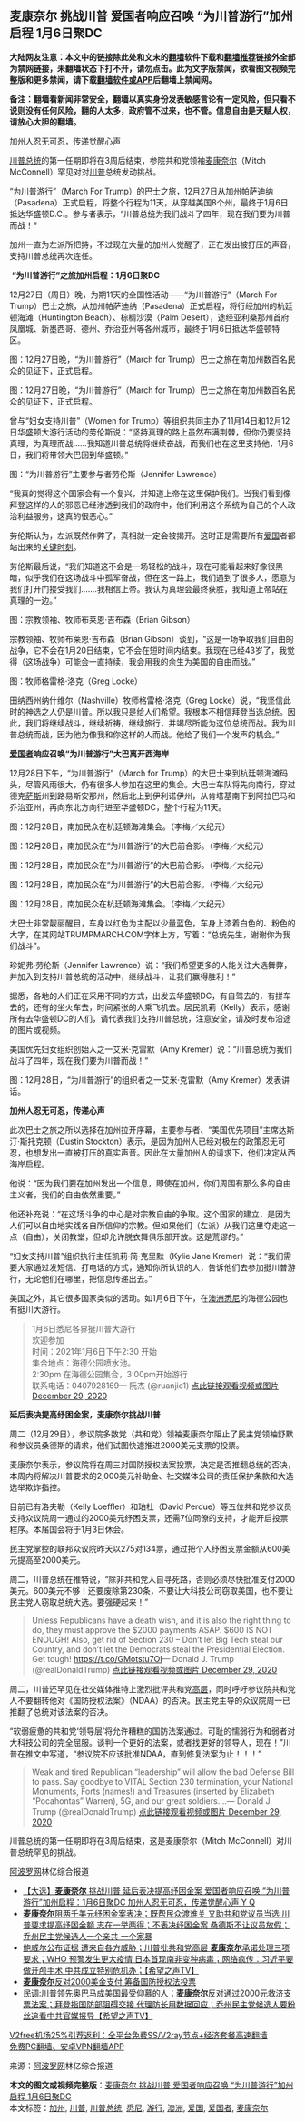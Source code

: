  <h2>麦康奈尔 挑战川普 爱国者响应召唤 “为川普游行”加州启程 1月6日聚DC</h2> <p class="notice"><b>大陆网友注意：本文中的链接除此处和文末的<a href="https://github.com/bannedbook/fanqiang" >翻墙</a>软件下载和<a href="https://github.com/killgcd/justmysocks/blob/master/README.md">翻墙推荐</a>链接外全部为禁网链接，未翻墙状态下打不开，请勿点击。此为文字版禁闻，欲看图文视频完整版和更多禁闻，请下载<a href="https://github.com/bannedbook/fanqiang">翻墙软件或APP</a>后翻墙上禁闻网。</p><p>备注：翻墙看新闻非常安全，翻墙以真实身份发表敏感言论有一定风险，但只看不说则没有任何风险，翻的人太多，政府管不过来，也不管。信息自由是天赋人权，请放心大胆的翻墙。</b></p>  <div class="entry"> <p id="summary"><a href="https://www.bannedbook.org/bnews/tag/%e5%8a%a0%e5%b7%9e/" class="st_tag internal_tag" rel="tag" title="标签 加州 下的日志">加州</a>人忍无可忍，传递觉醒心声</p> <p><a href="https://www.bannedbook.org/bnews/tag/%E5%B7%9D%E6%99%AE%E6%80%BB%E7%BB%9F/" class="st_tag internal_tag" rel="tag" title="标签 川普总统 下的日志">川普总统</a>的第一任期即将在3周后结束，参院共和党领袖<a href="https://www.bannedbook.org/bnews/tag/%E9%BA%A6%E5%BA%B7%E5%A5%88%E5%B0%94/" class="st_tag internal_tag" rel="tag" title="标签 麦康奈尔 下的日志">麦康奈尔</a>（Mitch McConnell）罕见对对<a href="https://www.bannedbook.org/bnews/tag/%e5%b7%9d%e6%99%ae/" class="st_tag internal_tag" rel="tag" title="标签 川普 下的日志">川普</a>总统发动挑战。</p> <p>“为川普<a href="https://www.bannedbook.org/bnews/tag/%e6%b8%b8%e8%a1%8c/" class="st_tag internal_tag" rel="tag" title="标签 游行 下的日志">游行</a>”（March For Trump）的巴士之旅，12月27日从加州帕萨迪纳（Pasadena）正式启程，将整个行程为11天，从穿越美国8个州，最终于1月6日抵达华盛顿D.C.。参与者表示，“川普总统为我们战斗了四年，现在我们要为川普而战！“</p> <p>加州一直为左派所把持，不过现在大量的加州人觉醒了，正在发出被打压的声音，支持川普总统再次连任。</p> <p>&nbsp;<strong>“为川普游行”之旅加州启程：1月6日聚DC</strong></p> <p>12月27日（周日）晚，为期11天的全国性活动——“为川普游行”（March For Trump）巴士之旅，从加州帕萨迪纳（Pasadena）正式启程，将行经加州的杭廷顿海滩（Huntington Beach）、棕榈沙漠（Palm Desert），途经亚利桑那州首府凤凰城、新墨西哥、德州、乔治亚州等各州城市，最终于1月6日抵达华盛顿特区。</p> <p>图：12月27日晚，“为川普游行”（March for Trump）巴士之旅在南加州数百名民众的见证下，正式启程。</p> <p>图：12月27日晚，“为川普游行”（March for Trump）巴士之旅在南加州数百名民众的见证下，正式启程。</p> <p>曾与“妇女支持川普”（Women for Trump）等组织共同主办了11月14日和12月12日华盛顿大游行活动的劳伦斯说：“坚持真理的路上虽然布满荆棘，但你仍要坚持真理，为真理而战……我知道川普总统将继续奋战，而我们也在这里支持他，1月6日，我们将带领大巴回到华盛顿。”</p> <p>图：“为川普游行”主要参与者劳伦斯（Jennifer Lawrence）</p> <p>“我真的觉得这个国家会有一个复兴，并知道上帝在这里保护我们。当我们看到像拜登这样的人的邪恶已经渗透到我们的政府中，他们利用这个系统为自己的个人政治利益服务，这真的很恶心。”</p> <p>劳伦斯认为，左派既然作弊了，真相就一定会被揭开。这时正是需要所有<a href="https://www.bannedbook.org/bnews/tag/%E7%88%B1%E5%9B%BD/" class="st_tag internal_tag" rel="tag" title="标签 爱国 下的日志">爱国</a>者都站出来的<span class='wp_keywordlink'><a href="https://www.bannedbook.org/forum2/topic151.html" title="关键时刻：李鹏日记" target="_blank">关键时刻</a></span>。</p>  <p>劳伦斯最后说，“我们知道这不会是一场轻松的战斗，现在可能看起来好像很黑暗，似乎我们在这场战斗中孤军奋战，但在这一路上，我们遇到了很多人，愿意为我们打开门接受我们…….我相信上帝。我认为真理会最终获胜，我知道上帝站在真理的一边。”</p> <p>图：宗教领袖、牧师布莱恩·吉布森（Brian Gibson）</p> <p>宗教领袖、牧师布莱恩·吉布森（Brian Gibson）谈到，“这是一场争取我们自由的战争，它不会在1月20日结束，它不会在短时间内结束。我现在已经43岁了，我觉得（这场战争）可能会一直持续，我会用我的余生为美国的自由而战。”</p> <p>图：牧师格雷格·洛克（Greg Locke）</p> <p>田纳西州纳什维尔（Nashville）牧师格雷格·洛克（Greg Locke）说，“我坚信此时的神选之人仍是川普。所以我只是给人们希望。我根本不相信拜登当选总统。因此，我们将继续战斗，继续祈祷，继续旅行，并竭尽所能为这位总统而战。我为川普总统而战，因为他为像我和你这样的人而战。他给了我们一个发声的机会。”</p> <p><strong><a href="https://www.bannedbook.org/bnews/tag/%e7%88%b1%e5%9b%bd%e8%80%85/" class="st_tag internal_tag" rel="tag" title="标签 爱国者 下的日志">爱国者</a>响应召唤“为川普游行”大巴离开西海岸</strong></p> <p>12月28日下午，“为川普游行”（March for Trump）的大巴士来到杭廷顿海滩码头，尽管风雨很大，仍有很多人参加在这里的集会。大巴士车队将先向南行，穿过德克<span class='wp_keywordlink'><a href="https://www.bannedbook.org/forum5/topic42.html" title="萨斯、诚信与自救" target="_blank">萨斯</a></span>州到路易斯安那州，然后北上到伊利诺伊州，从肯塔基南下到阿拉巴马和乔治亚州，再向东北方向行进至华盛顿DC，整个行程为11天。</p> <p>图：12月28日，南加民众在杭廷顿海滩集会。（李梅／大纪元）</p> <p>图：12月28日，南加民众在“为川普游行”的大巴前合影。（李梅／大纪元）</p> <p>图：12月28日，南加民众在“为川普游行”的大巴前合影。（李梅／大纪元）</p> <p>图：12月28日，南加民众在“为川普游行”的大巴前合影。（李梅／大纪元）</p> <p>图：12月28日，南加民众在杭廷顿海滩集会。（李梅／大纪元）</p>  <p>大巴士非常靓丽醒目，车身以红色为主配以少量蓝色，车身上漆着白色的、粉色的大字，在其网站TRUMPMARCH.COM字体上方，写着：“总统先生，谢谢你为我们战斗”。</p> <p>珍妮弗·劳伦斯（Jennifer Lawrence）说：“我们希望更多的人能关注大选舞弊，并加入到支持川普总统的活动中，继续战斗，让我们赢得胜利！”</p> <p>据悉，各地的人们正在采用不同的方式，出发去华盛顿DC，有自驾去的，有拼车去的，还有的坐火车去，时间紧张的人乘飞机去。居民凯莉（Kelly）表示，感谢所有去华盛顿DC的人们，请代表我们支持川普总统，注意安全，请及时发布沿途的图片或视频。</p> <p>美国优先妇女组织创始人之一艾米·克雷默（Amy Kremer）说：“川普总统为我们战斗了四年，现在我们要为川普而战！“</p> <p>图：12月28日，“为川普游行”的组织者之一艾米·克雷默（Amy Kremer）发表讲话。</p> <p><strong>加州人忍无可忍，传递心声</strong></p> <p>此次巴士之旅之所以选择在加州拉开序幕，主要参与者、“美国优先项目”主席达斯汀‧斯托克顿（Dustin Stockton）表示，是因为加州人已经对极左的政策忍无可忍，也想发出一直被打压的真实声音。因此在大量加州人的请求下，他们决定从西海岸启程。</p> <p>他说：“因为我们要在加州发出一个信息，即使在加州，你们周围有那么多的自由主义者，我们的自由依然重要。”</p> <p>他还补充说：“在这场斗争的中心是对宗教自由的争取。这个国家的建立，是因为人们可以自由地实践各自所信仰的宗教。但如果他们（左派）从我们这里夺走这一点（自由），关闭教堂，但却允许脱衣舞俱乐部开放。这是荒谬的。”</p> <p>“妇女支持川普”组织执行主任凯莉·简·克里默（Kylie Jane Kremer）说：“我们需要大家通过发短信、打电话的方式，通知你所认识的人，告诉他们去参加挺川普游行，无论他们在哪里，把信息传递出去。”</p> <p>美国之外，其它很多国家类似的活动。如1月6日下午，在<a href="https://www.bannedbook.org/bnews/tag/%e6%be%b3%e6%b4%b2/" class="st_tag internal_tag" rel="tag" title="标签 澳洲 下的日志">澳洲</a><a href="https://www.bannedbook.org/bnews/tag/%e6%82%89%e5%b0%bc/" class="st_tag internal_tag" rel="tag" title="标签 悉尼 下的日志">悉尼</a>的海德公园也有挺川大游行。</p> <blockquote><p>1月6日悉尼各界挺川普大游行<br />欢迎参加<br />时间：2021年1月6日下午2:30 开始<br />集合地点：海德公园喷水池。<br />2:30pm 在海德公园集合，3:00pm开始游行<br />联系电话：0407928169— 阮杰 (@ruanjie1) <a href="https://twitter.com/ruanjie1/status/1343910449234890754?ref_src=twsrc%5Etfw">点此链接观看视频或图片 December 29, 2020</a></p> </blockquote> <p><strong>延后表决提高纾困金案，麦康奈尔挑战川普</strong></p> <p>周二（12月29日），参议院多数党（共和党）领袖麦康奈尔阻止了民主党领袖舒默和参议员桑德斯的请求，他们试图快速推进2000美元支票的投票。</p> <p>麦康奈尔表示，参议院将在周三对国防授权法案投票，决定是否推翻总统的否决，本周内将解决川普要求的2,000美元补助金、社交媒体公司的责任保护条款和大选选举欺诈指控。</p> <p>目前已有洛夫勒（Kelly Loeffler）和珀杜（David Perdue）等五位共和党参议员支持众议院周一通过的2000美元纾困支票，还需7位同僚的支持，才能开启投票程序。本届国会将于1月3日休会。</p> <p>民主党掌控的联邦众议院昨天以275对134票，通过把个人纾困支票金额从600美元提高至2000美元。</p> <p>周二，川普总统在推特说，“除非共和党人自寻死路，否则必须尽快批准支付2000美元。600美元不够！还要废除第230条，不要让大科技公司窃取美国，也不要让民主党人窃取总统大选。要强硬起来！”</p> <blockquote><p>Unless Republicans have a death wish, and it is also the right thing to do, they must approve the $2000 payments ASAP. $600 IS NOT ENOUGH! Also, get rid of Section 230 &#8211; Don’t let Big Tech steal our Country, and don’t let the Democrats steal the Presidential Election. Get tough! <a href="https://t.co/GMotstu7OI">https://t.co/GMotstu7OI</a>— Donald J. Trump (@realDonaldTrump) <a href="https://twitter.com/realDonaldTrump/status/1343998076084748288?ref_src=twsrc%5Etfw">点此链接观看视频或图片 December 29, 2020</a></p></blockquote> <p>周二，川普还罕见在社交媒体推特上激烈批评共和党<span class='wp_keywordlink_affiliate'><a href="https://www.bannedbook.org/bnews/ccpdope/" title="中共高层内幕" target="_blank">高层</a></span>，同时呼吁参议院共和党人不要翻转他对《国防授权法案》（NDAA）的否决。民主党主导的众议院周一已推翻了总统对该法案的否决。</p> <p>“软弱疲惫的共和党‘领导层’将允许糟糕的国防法案通过。可耻的懦弱行为和弱者对大科技公司的完全屈服。谈判一个更好的法案，或者找更好的领导人，现在！”川普在推文中写道，“参议院不应该批准NDAA，直到修复法案为止！！！”</p> <blockquote><p>Weak and tired Republican “leadership” will allow the bad Defense Bill to pass. Say goodbye to VITAL Section 230 termination, your National Monuments, Forts (names!) and Treasures (inserted by Elizabeth “Pocahontas” Warren), 5G, and our great soldiers&#8230;.— Donald J. Trump (@realDonaldTrump) <a href="https://twitter.com/realDonaldTrump/status/1343915971480842240?ref_src=twsrc%5Etfw">点此链接观看视频或图片 December 29, 2020</a></p></blockquote> <p>川普总统的第一任期即将在3周后结束，这是麦康奈尔（Mitch McConnell）对川普总统罕见的挑战。</p> <p><span class='wp_keywordlink_affiliate'><a href="https://www.aboluowang.com/" title="阿波罗网" target="_blank">阿波罗网</a></span>林亿综合报道</p>  <p></p> <p></p> <ul class='op-related-articles' title='相关阅读'> <li><a href='https://www.bannedbook.org/bnews/bannedvideo/20201230/1457909.html' target='_blank'>【大选】<b>麦康奈尔</b> 挑战川普 延后表决提高纾困金案 爱国者响应召唤 “为川普游行”加州启程：1月6日聚DC 加州人忍无可忍，传递觉醒心声 Y Q</a></li> <li><a href='https://www.bannedbook.org/bnews/bannedvideo/20201230/1457779.html' target='_blank'><b>麦康奈尔</b>阻两千美元纾困金案表决；既帮民众渡难关 又助共和党议员当选 川普要求提高纾困金额 志在一举两得；不表决纾困金案 桑德斯不让议员放假；乔州民主党候选人一个亲共 一个家暴</a></li> <li><a href='https://www.bannedbook.org/bnews/cbnews/20201230/1457688.html' target='_blank'>鲍威尔公布证据 遭来自各方威胁；川普批共和党高层 <b>麦康奈尔</b>承诺处理三项要求；WHO 预警发生更大疫情 日本首现南非变种病毒；网络疯传：习近平要做开颅手术 中共成立特别危机办；【希望之声TV】</a></li> <li><a href='https://www.bannedbook.org/bnews/comments/20201230/1457566.html' target='_blank'><b>麦康奈尔</b>反对2000美金支付 筹备国防授权法投票</a></li> <li><a href='https://www.bannedbook.org/bnews/cbnews/20201230/1457539.html' target='_blank'>民调:川普领先奥巴马成美国最受仰慕的人；<b>麦康奈尔</b>反对通过2000元救济支票法案；拜登指国防部阻碍交接 代理防长用数据回应；乔州民主党候选人要粉丝追看中共官媒报导【希望之声TV】</a></li> </ul> <p class="texttj"> <a href="https://github.com/bannedbook/fanqiang/wiki/V2ray%E6%9C%BA%E5%9C%BA" target="_blank">V2free机场25%引荐返利：全平台免费SS/V2ray节点+经济套餐高速翻墙</a><br/> <a href="https://github.com/bannedbook/fanqiang/wiki/%E7%A6%81%E9%97%BB%E7%BD%91%E5%AE%89%E5%8D%93%E7%BF%BB%E5%A2%99%E6%96%B0%E9%97%BBAPP" target="_blank">免费PC翻墙、安卓VPN翻墙APP</a></p><p> 来源：<a href="https://www.aboluowang.com/2020/1230/1539992.html" target="_blank">阿波罗网</a>林亿综合报道 </p><a name='sharetosocial'></a>       <div><b>本文的图文或视频完整版</b>：<a href='https://www.bannedbook.org/bnews/topimagenews/20201230/1457911.html'>麦康奈尔 挑战川普 爱国者响应召唤 “为川普游行”加州启程 1月6日聚DC</a></div>  </div><!--END ENTRY--> <div class="postfooter"> <div>本文标签：<a href="https://www.bannedbook.org/bnews/tag/%e5%8a%a0%e5%b7%9e/" rel="tag">加州</a>, <a href="https://www.bannedbook.org/bnews/tag/%e5%b7%9d%e6%99%ae/" rel="tag">川普</a>, <a href="https://www.bannedbook.org/bnews/tag/%E5%B7%9D%E6%99%AE%E6%80%BB%E7%BB%9F/" rel="tag">川普总统</a>, <a href="https://www.bannedbook.org/bnews/tag/%e6%82%89%e5%b0%bc/" rel="tag">悉尼</a>, <a href="https://www.bannedbook.org/bnews/tag/%e6%b8%b8%e8%a1%8c/" rel="tag">游行</a>, <a href="https://www.bannedbook.org/bnews/tag/%e6%be%b3%e6%b4%b2/" rel="tag">澳洲</a>, <a href="https://www.bannedbook.org/bnews/tag/%E7%88%B1%E5%9B%BD/" rel="tag">爱国</a>, <a href="https://www.bannedbook.org/bnews/tag/%e7%88%b1%e5%9b%bd%e8%80%85/" rel="tag">爱国者</a>, <a href="https://www.bannedbook.org/bnews/tag/%E9%BA%A6%E5%BA%B7%E5%A5%88%E5%B0%94/" rel="tag">麦康奈尔</a></div>  </div><!--END POSTFOOTER--> 